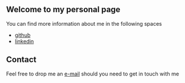 ## Welcome to my personal page

You can find more information about me in the following spaces

- [github](https://github.com/hwoarang)
- [linkedin](https://www.linkedin.com/in/markoschandras/)

## Contact

Feel free to drop me an [e-mail](mailto:markos@chandras.me) should you need to get in touch with me
